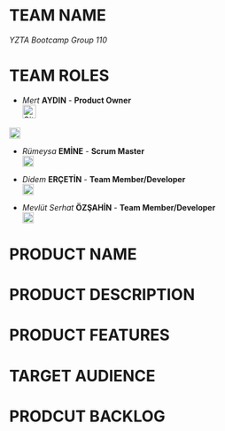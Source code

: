 # TEAM NAME 

_YZTA Bootcamp Group 110_

# TEAM ROLES

- *Mert* __AYDIN__ - __Product Owner__  
  <a href="https://github.com/Mert30" target="_blank">
  <img src="https://github.githubassets.com/images/modules/logos_page/GitHub-Mark.png" width="24" alt="GitHub">
</a>

  <a href="https://www.linkedin.com/in/mert30/" target="_blank"><img src="https://i.sstatic.net/gVE0j.png" width="20" alt="LinkedIn"></a>

- *Rümeysa* __EMİNE__ - __Scrum Master__  
  <a href="https://github.com/rumeysaemine" target="_blank"><img src="https://i.sstatic.net/tskMh.png" width="20" alt="GitHub"></a>

- *Didem* __ERÇETİN__ - __Team Member/Developer__  
  <a href="https://github.com/didemerctn" target="_blank"><img src="https://i.sstatic.net/tskMh.png" width="20" alt="GitHub"></a>

- *Mevlüt Serhat* __ÖZŞAHİN__ - __Team Member/Developer__  
  <a href="https://github.com/MevlutOz" target="_blank"><img src="https://i.sstatic.net/tskMh.png" width="20" alt="GitHub"></a>
  
# PRODUCT NAME


# PRODUCT DESCRIPTION


# PRODUCT FEATURES


# TARGET AUDIENCE


# PRODCUT BACKLOG

